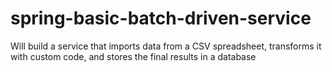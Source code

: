 # spring-basic-batch-driven-service
Will build a service that imports data from a CSV spreadsheet, transforms it with custom code, and stores the final results in a database
